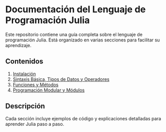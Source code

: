# Documentación del Lenguaje de Programación Julia

Este repositorio contiene una guía completa sobre el lenguaje de programación Julia. Está organizado en varias secciones para facilitar su aprendizaje.

## Contenidos

1. [Instalación](Instalacion/Instalacion.md)
2. [Sintaxis Básica, Tipos de Datos y Operadores](sintaxisBasica/sintaxisBasica.md)
4. [Funciones y Métodos](Funciones/funciones.md)
5. [Programación Modular y Módulos](ProgramacionModular/programacionModular.md)

## Descripción

Cada sección incluye ejemplos de código y explicaciones detalladas para aprender Julia paso a paso.

